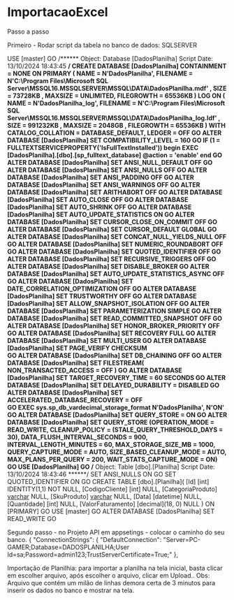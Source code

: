 # ImportacaoExcel

Passo a passo

Primeiro - Rodar script da tabela no banco de dados: SQLSERVER

USE [master]
GO
/****** Object:  Database [DadosPlanilha]    Script Date: 13/10/2024 18:43:45 ******/
CREATE DATABASE [DadosPlanilha]
 CONTAINMENT = NONE
 ON  PRIMARY 
( NAME = N'DadosPlanilha', FILENAME = N'C:\Program Files\Microsoft SQL Server\MSSQL16.MSSQLSERVER\MSSQL\DATA\DadosPlanilha.mdf' , SIZE = 73728KB , MAXSIZE = UNLIMITED, FILEGROWTH = 65536KB )
 LOG ON 
( NAME = N'DadosPlanilha_log', FILENAME = N'C:\Program Files\Microsoft SQL Server\MSSQL16.MSSQLSERVER\MSSQL\DATA\DadosPlanilha_log.ldf' , SIZE = 991232KB , MAXSIZE = 2048GB , FILEGROWTH = 65536KB )
 WITH CATALOG_COLLATION = DATABASE_DEFAULT, LEDGER = OFF
GO
ALTER DATABASE [DadosPlanilha] SET COMPATIBILITY_LEVEL = 160
GO
IF (1 = FULLTEXTSERVICEPROPERTY('IsFullTextInstalled'))
begin
EXEC [DadosPlanilha].[dbo].[sp_fulltext_database] @action = 'enable'
end
GO
ALTER DATABASE [DadosPlanilha] SET ANSI_NULL_DEFAULT OFF 
GO
ALTER DATABASE [DadosPlanilha] SET ANSI_NULLS OFF 
GO
ALTER DATABASE [DadosPlanilha] SET ANSI_PADDING OFF 
GO
ALTER DATABASE [DadosPlanilha] SET ANSI_WARNINGS OFF 
GO
ALTER DATABASE [DadosPlanilha] SET ARITHABORT OFF 
GO
ALTER DATABASE [DadosPlanilha] SET AUTO_CLOSE OFF 
GO
ALTER DATABASE [DadosPlanilha] SET AUTO_SHRINK OFF 
GO
ALTER DATABASE [DadosPlanilha] SET AUTO_UPDATE_STATISTICS ON 
GO
ALTER DATABASE [DadosPlanilha] SET CURSOR_CLOSE_ON_COMMIT OFF 
GO
ALTER DATABASE [DadosPlanilha] SET CURSOR_DEFAULT  GLOBAL 
GO
ALTER DATABASE [DadosPlanilha] SET CONCAT_NULL_YIELDS_NULL OFF 
GO
ALTER DATABASE [DadosPlanilha] SET NUMERIC_ROUNDABORT OFF 
GO
ALTER DATABASE [DadosPlanilha] SET QUOTED_IDENTIFIER OFF 
GO
ALTER DATABASE [DadosPlanilha] SET RECURSIVE_TRIGGERS OFF 
GO
ALTER DATABASE [DadosPlanilha] SET  DISABLE_BROKER 
GO
ALTER DATABASE [DadosPlanilha] SET AUTO_UPDATE_STATISTICS_ASYNC OFF 
GO
ALTER DATABASE [DadosPlanilha] SET DATE_CORRELATION_OPTIMIZATION OFF 
GO
ALTER DATABASE [DadosPlanilha] SET TRUSTWORTHY OFF 
GO
ALTER DATABASE [DadosPlanilha] SET ALLOW_SNAPSHOT_ISOLATION OFF 
GO
ALTER DATABASE [DadosPlanilha] SET PARAMETERIZATION SIMPLE 
GO
ALTER DATABASE [DadosPlanilha] SET READ_COMMITTED_SNAPSHOT OFF 
GO
ALTER DATABASE [DadosPlanilha] SET HONOR_BROKER_PRIORITY OFF 
GO
ALTER DATABASE [DadosPlanilha] SET RECOVERY FULL 
GO
ALTER DATABASE [DadosPlanilha] SET  MULTI_USER 
GO
ALTER DATABASE [DadosPlanilha] SET PAGE_VERIFY CHECKSUM  
GO
ALTER DATABASE [DadosPlanilha] SET DB_CHAINING OFF 
GO
ALTER DATABASE [DadosPlanilha] SET FILESTREAM( NON_TRANSACTED_ACCESS = OFF ) 
GO
ALTER DATABASE [DadosPlanilha] SET TARGET_RECOVERY_TIME = 60 SECONDS 
GO
ALTER DATABASE [DadosPlanilha] SET DELAYED_DURABILITY = DISABLED 
GO
ALTER DATABASE [DadosPlanilha] SET ACCELERATED_DATABASE_RECOVERY = OFF  
GO
EXEC sys.sp_db_vardecimal_storage_format N'DadosPlanilha', N'ON'
GO
ALTER DATABASE [DadosPlanilha] SET QUERY_STORE = ON
GO
ALTER DATABASE [DadosPlanilha] SET QUERY_STORE (OPERATION_MODE = READ_WRITE, CLEANUP_POLICY = (STALE_QUERY_THRESHOLD_DAYS = 30), DATA_FLUSH_INTERVAL_SECONDS = 900, INTERVAL_LENGTH_MINUTES = 60, MAX_STORAGE_SIZE_MB = 1000, QUERY_CAPTURE_MODE = AUTO, SIZE_BASED_CLEANUP_MODE = AUTO, MAX_PLANS_PER_QUERY = 200, WAIT_STATS_CAPTURE_MODE = ON)
GO
USE [DadosPlanilha]
GO
/****** Object:  Table [dbo].[Planilha]    Script Date: 13/10/2024 18:43:46 ******/
SET ANSI_NULLS ON
GO
SET QUOTED_IDENTIFIER ON
GO
CREATE TABLE [dbo].[Planilha](
	[Id] [int] IDENTITY(1,1) NOT NULL,
	[CodigoCliente] [int] NULL,
	[CategoriaProduto] [varchar](100) NULL,
	[SkuProduto] [varchar](100) NULL,
	[Data] [datetime] NULL,
	[Quantidade] [int] NULL,
	[ValorFaturamento] [decimal](18, 0) NULL
) ON [PRIMARY]
GO
USE [master]
GO
ALTER DATABASE [DadosPlanilha] SET  READ_WRITE 
GO


Segundo  passo - no Projeto API em appsetings -  colocar o caminho do seu banco.
{
  "ConnectionStrings": {
    "DefaultConnection": "Server=PC-GAMER;Database=DADOSPLANILHA;User Id=sa;Password=admin123;TrustServerCertificate=True;"
  }, 


Importação de Planilhia:
para importar a planilha na tela inicial, basta clicar em escolher arquivo, após escolher o arquivo, clicar em Upload.. 
Obs: Arquivo que contém um milão de linhas demora certa de 3 minutos para inserir os dados no banco e mostrar na tela.

